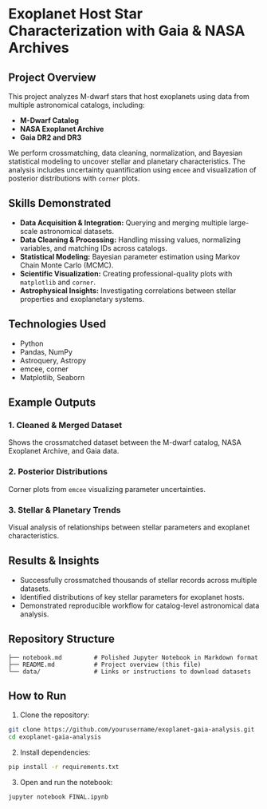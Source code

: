 # Exoplanet Host Star Characterization with Gaia & NASA Archives

## Project Overview
This project analyzes M-dwarf stars that host exoplanets using data from multiple astronomical catalogs, including:
- **M-Dwarf Catalog**
- **NASA Exoplanet Archive**
- **Gaia DR2 and DR3**

We perform crossmatching, data cleaning, normalization, and Bayesian statistical modeling to uncover stellar and planetary characteristics. The analysis includes uncertainty quantification using `emcee` and visualization of posterior distributions with `corner` plots.

## Skills Demonstrated
- **Data Acquisition & Integration:** Querying and merging multiple large-scale astronomical datasets.
- **Data Cleaning & Processing:** Handling missing values, normalizing variables, and matching IDs across catalogs.
- **Statistical Modeling:** Bayesian parameter estimation using Markov Chain Monte Carlo (MCMC).
- **Scientific Visualization:** Creating professional-quality plots with `matplotlib` and `corner`.
- **Astrophysical Insights:** Investigating correlations between stellar properties and exoplanetary systems.

## Technologies Used
- Python
- Pandas, NumPy
- Astroquery, Astropy
- emcee, corner
- Matplotlib, Seaborn

## Example Outputs
### 1. Cleaned & Merged Dataset
Shows the crossmatched dataset between the M-dwarf catalog, NASA Exoplanet Archive, and Gaia data.

### 2. Posterior Distributions
Corner plots from `emcee` visualizing parameter uncertainties.

### 3. Stellar & Planetary Trends
Visual analysis of relationships between stellar parameters and exoplanet characteristics.

## Results & Insights
- Successfully crossmatched thousands of stellar records across multiple datasets.
- Identified distributions of key stellar parameters for exoplanet hosts.
- Demonstrated reproducible workflow for catalog-level astronomical data analysis.

## Repository Structure
```
├── notebook.md         # Polished Jupyter Notebook in Markdown format
├── README.md           # Project overview (this file)
└── data/               # Links or instructions to download datasets
```

## How to Run
1. Clone the repository:
```bash
git clone https://github.com/yourusername/exoplanet-gaia-analysis.git
cd exoplanet-gaia-analysis
```
2. Install dependencies:
```bash
pip install -r requirements.txt
```
3. Open and run the notebook:
```bash
jupyter notebook FINAL.ipynb
```
